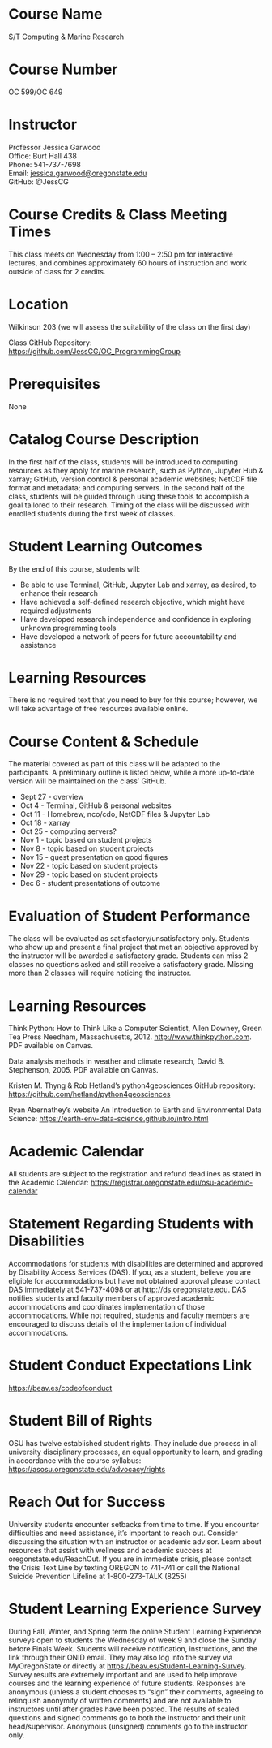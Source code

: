 # Course Name
S/T Computing & Marine Research 

# Course Number 	
OC 599/OC 649

# Instructor
Professor Jessica Garwood \
Office: Burt Hall 438 \
Phone: 541-737-7698 \
Email: jessica.garwood@oregonstate.edu \
GitHub: @JessCG 

# Course Credits & Class Meeting Times 
This class meets on Wednesday from 1:00 – 2:50 pm for interactive lectures, and combines approximately 60 hours of instruction and work outside of class for 2 credits.

# Location
Wilkinson 203 (we will assess the suitability of the class on the first day)

Class GitHub Repository: https://github.com/JessCG/OC_ProgrammingGroup 

# Prerequisites
None

# Catalog Course Description
In the first half of the class, students will be introduced to computing resources as they apply for marine research, such as Python, Jupyter Hub & xarray; GitHub, version control & personal academic websites; NetCDF file format and metadata; and computing servers. In the second half of the class, students will be guided through using these tools to accomplish a goal tailored to their research. Timing of the class will be discussed with enrolled students during the first week of classes.

# Student Learning Outcomes
By the end of this course, students will:

- Be able to use Terminal, GitHub, Jupyter Lab and xarray, as desired, to enhance their research
- Have achieved a self-defined research objective, which might have required adjustments 
- Have developed research independence and confidence in exploring unknown programming tools
- Have developed a network of peers for future accountability and assistance

# Learning Resources
There is no required text that you need to buy for this course; however, we will take advantage of free resources available online. 

# Course Content & Schedule
The material covered as part of this class will be adapted to the participants. A preliminary outline is listed below, while a more up-to-date version will be maintained on the class’ GitHub.
- Sept 27 - overview
- Oct 4 - Terminal, GitHub & personal websites
- Oct 11 - Homebrew, nco/cdo, NetCDF files & Jupyter Lab
- Oct 18 - xarray
- Oct 25 - computing servers?
- Nov 1 - topic based on student projects
- Nov 8 - topic based on student projects
- Nov 15 - guest presentation on good figures
- Nov 22 - topic based on student projects
- Nov 29 - topic based on student projects
- Dec 6 - student presentations of outcome

# Evaluation of Student Performance
The class will be evaluated as satisfactory/unsatisfactory only. Students who show up and present a final project that met an objective approved by the instructor will be awarded a satisfactory grade. Students can miss 2 classes no questions asked and still receive a satisfactory grade. Missing more than 2 classes will require noticing the instructor.

# Learning Resources
Think Python: How to Think Like a Computer Scientist, Allen Downey, Green Tea Press Needham, Massachusetts, 2012. http://www.thinkpython.com. 
PDF available on Canvas.

Data analysis methods in weather and climate research, David B. Stephenson, 2005. PDF available on Canvas.

Kristen M. Thyng & Rob Hetland’s python4geosciences GitHub repository: https://github.com/hetland/python4geosciences

Ryan Abernathey’s website An Introduction to Earth and Environmental Data Science: https://earth-env-data-science.github.io/intro.html 

# Academic Calendar
All students are subject to the registration and refund deadlines as stated in the Academic Calendar: https://registrar.oregonstate.edu/osu-academic-calendar

# Statement Regarding Students with Disabilities
Accommodations for students with disabilities are determined and approved by Disability Access Services (DAS). If you, as a student, believe you are eligible for accommodations but have not obtained approval please contact DAS immediately at 541-737-4098 or at http://ds.oregonstate.edu. DAS notifies students and faculty members of approved academic accommodations and coordinates implementation of those accommodations. While not required, students and faculty members are encouraged to discuss details of the implementation of individual accommodations.

# Student Conduct Expectations Link
https://beav.es/codeofconduct

# Student Bill of Rights
OSU has twelve established student rights. They include due process in all university disciplinary processes, an equal opportunity to learn, and grading in accordance with the course syllabus: https://asosu.oregonstate.edu/advocacy/rights

# Reach Out for Success
University students encounter setbacks from time to time. If you encounter difficulties and need assistance, it’s important to reach out. Consider discussing the situation with an instructor or academic advisor. Learn about resources that assist with wellness and academic success at oregonstate.edu/ReachOut. If you are in immediate crisis, please contact the Crisis Text Line by texting OREGON to 741-741 or call the National Suicide Prevention Lifeline at 1-800-273-TALK (8255)

# Student Learning Experience Survey
During Fall, Winter, and Spring term the online Student Learning Experience surveys open to students the Wednesday of week 9 and close the Sunday before Finals Week. Students will receive notification, instructions, and the link through their ONID email. They may also log into the survey via MyOregonState or directly at https://beav.es/Student-Learning-Survey. Survey results are extremely important and are used to help improve courses and the learning experience of future students. Responses are anonymous (unless a student chooses to “sign” their comments, agreeing to relinquish anonymity of written comments) and are not available to instructors until after grades have been posted. The results of scaled questions and signed comments go to both the instructor and their unit head/supervisor. Anonymous (unsigned) comments go to the instructor only.

